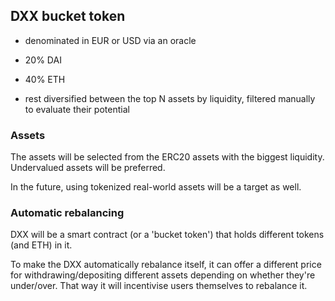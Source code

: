 ## DXX bucket token

- denominated in EUR or USD via an oracle

- 20% DAI
- 40% ETH
- rest diversified between the top N assets by liquidity, filtered manually to evaluate their potential

### Assets

The assets will be selected from the ERC20 assets with the biggest liquidity. Undervalued assets will be preferred.

In the future, using tokenized real-world assets will be a target as well.

### Automatic rebalancing

DXX will be a smart contract (or a 'bucket token') that holds different tokens (and ETH) in it.

To make the DXX automatically rebalance itself, it can offer a different price for withdrawing/depositing different assets depending on whether they're under/over. That way it will incentivise users themselves to rebalance it.
